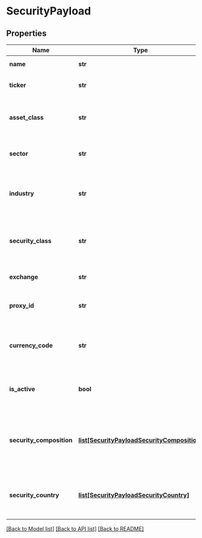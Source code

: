 # SecurityPayload

## Properties
Name | Type | Description | Notes
------------ | ------------- | ------------- | -------------
**name** | **str** | Name for the security | 
**ticker** | **str** | Security’s ticker on the exchange where it is traded | 
**asset_class** | **str** | The asset class for the security such as “equity”, “fixed-income”, “cash”, etc. | [optional] 
**sector** | **str** | Sector for the security such as “Technology” or “Pharmaceuticals” | [optional] 
**industry** | **str** | The industry of the security such as “Consumer Tech” or “Enterprise Systems” | [optional] 
**security_class** | **str** | The security class of the security such as “stock”, “mutual fund”, “ETF” (exchange-traded fund), etc. | [optional] 
**exchange** | **str** | The exchange on which the security is traded | [optional] 
**proxy_id** | **str** | ID of a security that will serve as a proxy in financial analytics | [optional] 
**currency_code** | **str** | Alphabetic currency code for the base currency of the security, limited to 3 characters | [optional] 
**is_active** | **bool** | Indicates if the security is active. Defaults to true which indicates that the it is active | [optional] [default to True]
**security_composition** | [**list[SecurityPayloadSecurityComposition]**](SecurityPayloadSecurityComposition.md) | Details on the components of a security, their relative weight within the security, and their start and end dates | [optional] 
**security_country** | [**list[SecurityPayloadSecurityCountry]**](SecurityPayloadSecurityCountry.md) | Each country where the security is traded and its relative weight within the security | [optional] 

[[Back to Model list]](../README.md#documentation-for-models) [[Back to API list]](../README.md#documentation-for-api-endpoints) [[Back to README]](../README.md)


